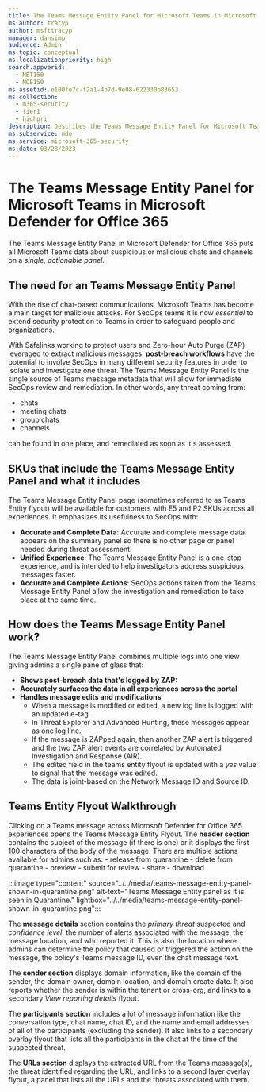 ```yaml
---
title: The Teams Message Entity Panel for Microsoft Teams in Microsoft Defender for Office 365
ms.author: tracyp
author: msfttracyp
manager: dansimp
audience: Admin
ms.topic: conceptual
ms.localizationpriority: high
search.appverid:
  - MET150
  - MOE150
ms.assetid: e100fe7c-f2a1-4b7d-9e08-622330b83653
ms.collection:
  - m365-security
  - tier1
  - highpri
description: Describes the Teams Message Entity Panel for Microsoft Teams in Microsoft Defender for Office 365. 
ms.subservice: mdo
ms.service: microsoft-365-security
ms.date: 03/28/2023
---
```


# The Teams Message Entity Panel for Microsoft Teams in Microsoft Defender for Office 365

The Teams Message Entity Panel in Microsoft Defender for Office 365 puts all Microsoft Teams data about suspicious or malicious chats and channels on a *single, actionable panel*.

## The need for an Teams Message Entity Panel

With the rise of chat-based communications, Microsoft Teams has become a main target for malicious attacks. For SecOps teams it is now *essential* to extend security protection to Teams in order to safeguard people and organizations.

With Safelinks working to protect users and Zero-hour Auto Purge (ZAP) leveraged to extract malicious messages, **post-breach workflows** have the potential to involve SecOps in many different security features in order to isolate and investigate one threat. The Teams Message Entity Panel is the single source of Teams message metadata that will allow for immediate SecOps review and remediation. In other words, any threat coming from:

- chats
- meeting chats
- group chats
- channels

can be found in one place, and remediated as soon as it's assessed.

## SKUs that include the Teams Message Entity Panel and what it includes

The Teams Message Entity Panel page (sometimes referred to as Teams Entity flyout) will be available for customers with E5 and P2 SKUs across all experiences. It emphasizes its usefulness to SecOps with:

- **Accurate and Complete Data**: Accurate and complete message data appears on the summary panel so there is no other page or panel needed during threat assessment.
- **Unified Experience**: The Teams Message Entity Panel is a one-stop experience, and is intended to help investigators address suspicious messages faster.
- **Accurate and Complete Actions**: SecOps actions taken from the Teams Message Entity Panel allow the investigation and remediation to take place at the same time.

## How does the Teams Message Entity Panel work?

The Teams Message Entity Panel combines multiple logs into one view giving admins a single pane of glass that:

- **Shows post-breach data that's logged by ZAP:**
- **Accurately surfaces the data in all experiences across the portal**
- **Handles message edits and modifications**
  - When a message is modified or edited, a new log line is logged with an updated e-tag.
  - In Threat Explorer and Advanced Hunting, these messages appear as one log line.
  - If the message is ZAPped again, then another ZAP alert is triggered and the two ZAP alert events are correlated by Automated Investigation and Response (AIR).
  - The edited field in the teams entity flyout is updated with a *yes* value to signal that the message was edited.
  - The data is joint-based on the Network Message ID and Source ID.

## Teams Entity Flyout Walkthrough

Clicking on a Teams message across Microsoft Defender for Office 365 experiences opens the Teams Message Entity Flyout. The **header section** contains the subject of the message (if there is one) or it displays the first 100 characters of the body of the message. There are multiple actions available for admins such as:
    - release from quarantine
    - delete from quarantine
    - preview
    - submit for review
    - share
    - download

:::image type="content" source="../../media/teams-message-entity-panel-shown-in-quarantine.png" alt-text="Teams Message Entity panel as it is seen in Quarantine." lightbox="../../media/teams-message-entity-panel-shown-in-quarantine.png":::

The **message details** section contains the *primary threat* suspected and *confidence level*, the number of alerts associated with the message, the message location, and who reported it. This is also the location where admins can determine the policy that caused or triggered the action on the message, the policy's Teams message ID, even the chat message text.

The **sender section** displays domain information, like the domain of the sender, the domain owner, domain location, and domain create date. It also reports whether the sender is within the tenant or cross-org, and links to a secondary *View reporting details* flyout.

The **participants section** includes a lot of message information like the conversation type, chat name, chat ID, and the name and email addresses of all of the participants (excluding the sender). It also links to a secondary overlay flyout that lists all the participants in the chat at the time of the suspected threat.

The **URLs section** displays the extracted URL from the Teams message(s), the threat identified regarding the URL, and links to a second layer overlay flyout, a panel that lists all the URLs and the threats associated with them.
